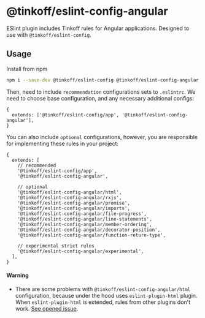 # @tinkoff/eslint-config-angular

ESlint plugin includes Tinkoff rules for Angular applications. Designed to use with `@tinkoff/eslint-config`.

## Usage

Install from npm

```bash
npm i --save-dev @tinkoff/eslint-config @tinkoff/eslint-config-angular
```

Then, need to include `recommendation` configurations sets to `.eslintrc`. We need to choose base configuration, and any
necessary additional configs:

```json5
{
  extends: ['@tinkoff/eslint-config/app', '@tinkoff/eslint-config-angular'],
}
```

You can also include `optional` configurations, however, you are responsible for implementing these rules in your project:

```json5
{
  extends: [
    // recommended
    '@tinkoff/eslint-config/app',
    '@tinkoff/eslint-config-angular',

    // optional
    '@tinkoff/eslint-config-angular/html',
    '@tinkoff/eslint-config-angular/rxjs',
    '@tinkoff/eslint-config-angular/promise',
    '@tinkoff/eslint-config-angular/imports',
    '@tinkoff/eslint-config-angular/file-progress',
    '@tinkoff/eslint-config-angular/line-statements',
    '@tinkoff/eslint-config-angular/member-ordering',
    '@tinkoff/eslint-config-angular/decorator-position',
    '@tinkoff/eslint-config-angular/function-return-type',

    // experimental strict rules
    '@tinkoff/eslint-config-angular/experimental',
  ],
}
```

#### Warning

- There are some problems with `@tinkoff/eslint-config-angular/html` configuration, because under the hood uses
  `eslint-plugin-html` plugin. When `eslint-plugin-html` is extended, rules from other plugins don't work. [See opened
  issue](https://github.com/BenoitZugmeyer/eslint-plugin-html/issues/176).
